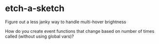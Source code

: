 # etch-a-sketch
Figure out a less janky way to handle multi-hover brightness

How do you create event functions that change based on number of times called (without using global vars)?